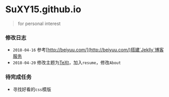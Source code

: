# SuXY15.github.io
> for personal interest

### 修改日志
+ `2018-04-16` 参考[http://beiyuu.com/](http://beiyuu.com/)搭建`Jeklly`博客服务
+ `2018-04-20` 修改主题为[TeXt](http://jekyllthemes.org/themes/TeXt/)，加入`resume`，修改`About`

### 待完成任务
+ 寻找好看的`css`模版